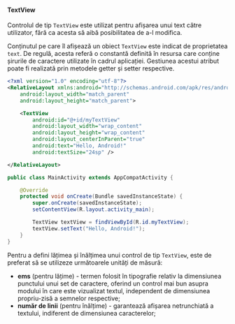 #### TextView

Controlul de tip `TextView` este utilizat pentru afișarea unui text
către utilizator, fără ca acesta să aibă posibilitatea de a-l modifica.

Conținutul pe care îl afișează un obiect `TextView` este indicat de
proprietatea `text`. De regulă, acesta referă o constantă definită în
resursa care conține șirurile de caractere utilizate în cadrul
aplicației. Gestiunea acestui atribut poate fi realizată prin metodele
getter și setter respective.

```xml
<?xml version="1.0" encoding="utf-8"?>
<RelativeLayout xmlns:android="http://schemas.android.com/apk/res/android"
    android:layout_width="match_parent"
    android:layout_height="match_parent">

    <TextView
        android:id="@+id/myTextView"
        android:layout_width="wrap_content"
        android:layout_height="wrap_content"
        android:layout_centerInParent="true"
        android:text="Hello, Android!"
        android:textSize="24sp" />

</RelativeLayout>
```

```java
public class MainActivity extends AppCompatActivity {

    @Override
    protected void onCreate(Bundle savedInstanceState) {
        super.onCreate(savedInstanceState);
        setContentView(R.layout.activity_main);

        TextView textView = findViewById(R.id.myTextView);
        textView.setText("Hello, Android!");
    }
}
```

Pentru a defini lățimea și înălțimea unui control de tip
`TextView`, este de preferat să se utilizeze următoarele unități de
măsură:

-   **ems** (pentru lățime) - termen folosit în tipografie relativ la
    dimensiunea punctului unui set de caractere, oferind un control mai
    bun asupra modului în care este vizualizat textul, independent de
    dimensiunea propriu-zisă a semnelor respective;
-   **număr de linii** (pentru înălțime) - garantează afișarea
    netrunchiată a textului, indiferent de dimensiunea caracterelor;
